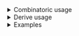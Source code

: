 <details>
<summary>Combinatoric usage</summary>

```no_run
# use std::ffi::OsString;
# use bpaf::*;
#[derive(Debug, Clone)]
# #[allow(dead_code)]
pub struct Options {
    turbo: bool,
    rest: Vec<OsString>,
}

pub fn options() -> OptionParser<Options> {
    let turbo = short('t')
        .long("turbo")
        .help("Engage the turbo mode")
        .switch();
    let rest = any::<OsString>("REST").many();
    construct!(Options { turbo, rest }).to_options()
}
```

</details>
<details>
<summary>Derive usage</summary>

```no_run
# use std::ffi::OsString;
# use bpaf::*;
#[derive(Debug, Clone, Bpaf)]
# #[allow(dead_code)]
#[bpaf(options)]
pub struct Options {
    #[bpaf(short, long)]
    /// Engage the turbo mode
    turbo: bool,
    #[bpaf(any("REST"))]
    rest: Vec<OsString>,
}
```

</details>
<details>
<summary>Examples</summary>


Capture `--turbo` flag for internal use and return everything else as is so it can be passed
to some other program
```console
% app --turbo git commit -m "hello world"
Options { turbo: true, rest: ["git", "commit", "-m", "hello world"] }
```

Or just capture and return everything
```console
% app git commit -m "hello world"
Options { turbo: false, rest: ["git", "commit", "-m", "hello world"] }
```

Doesn't have to be in order either
```console
% app git commit -m="hello world" --turbo
Options { turbo: true, rest: ["git", "commit", "-m=hello world"] }
```

</details>
